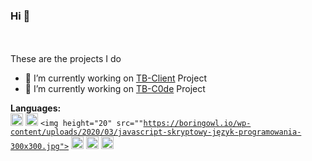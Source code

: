 ### Hi 👋

<br />
<br />
These are the projects I do

- 🔭 I’m currently working on [TB-Client](https://tb-client.pl) Project
- 🌱 I’m currently working on [TB-C0de](https://github.com/TB-C0de) Project

**Languages:**  
<code><img height="20" src="https://icon2.cleanpng.com/20180810/cxt/kisspng-oracle-certified-professional-java-se-programmer-c-grails-development-groovy-development-grails-d-5b6dde2478a285.7026776415339269484941.jpg"></code> 
<code><img height="20" src="https://kotlinexpertise.com/wp-content/uploads/2018/04/cropped-pCfEzr6L_400x400.png"></code>
<code><img height="20" src=""https://boringowl.io/wp-content/uploads/2020/03/javascript-skryptowy-język-programowania-300x300.jpg"></code>
<code><img height="20" src="https://archive.wilgucki.pl/wp-content/uploads/2015/11/php_logo.png"></code>
<code><img height="20" src="https://www.threathunting.se/wp-content/uploads/2019/12/Kali-Linux-2019.4-Release-1200x600.jpg"></code>
<code><img height="20" src="https://porozmawiajmyoit.pl/wp-content/uploads/2020/05/python.png"></code>
